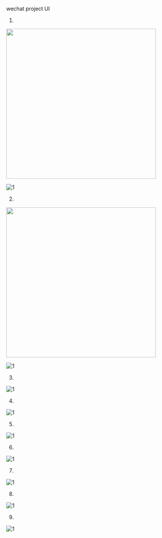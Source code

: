 wechat project
UI

1.

<img src="https://github.com/seu-xh/break-out/blob/master/screenshots/sunnywithu/1.png" width="400">

![1](https://github.com/seu-xh/break-out/blob/master/screenshots/sunnywithu/1.png)

2.

<img src="https://github.com/seu-xh/break-out/blob/master/screenshots/sunnywithu/2.jpg" width="400">

![1](https://github.com/seu-xh/break-out/blob/master/screenshots/sunnywithu/2.jpg)

3.

![1](https://github.com/seu-xh/break-out/blob/master/screenshots/sunnywithu/3.jpg)

4.

![1](https://github.com/seu-xh/break-out/blob/master/screenshots/sunnywithu/4.jpg)

5.

![1](https://github.com/seu-xh/break-out/blob/master/screenshots/sunnywithu/5.jpg)

6.

![1](https://github.com/seu-xh/break-out/blob/master/screenshots/sunnywithu/6.jpg)

7.

![1](https://github.com/seu-xh/break-out/blob/master/screenshots/sunnywithu/7.jpg)

8.

![1](https://github.com/seu-xh/break-out/blob/master/screenshots/sunnywithu/8.jpg)

9.

![1](https://github.com/seu-xh/break-out/blob/master/screenshots/sunnywithu/9.png)
